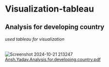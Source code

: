 # Visualization-tableau
## Analysis for developing country
###### used tableau for visualization
![Screenshot 2024-10-21 213247](https://github.com/user-attachments/assets/158d1fa0-7904-4b24-afc1-877502c2f4b1)
[Ansh.Yadav.Analysis.for.developing.country.pdf](https://github.com/user-attachments/files/17468643/Ansh.Yadav.Analysis.for.developing.country.pdf)
